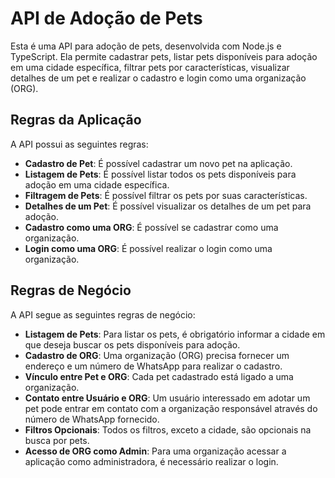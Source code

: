 # API de Adoção de Pets

Esta é uma API para adoção de pets, desenvolvida com Node.js e TypeScript. Ela permite cadastrar pets, listar pets disponíveis para adoção em uma cidade específica, filtrar pets por características, visualizar detalhes de um pet e realizar o cadastro e login como uma organização (ORG).

## Regras da Aplicação

A API possui as seguintes regras:

- **Cadastro de Pet**: É possível cadastrar um novo pet na aplicação.
- **Listagem de Pets**: É possível listar todos os pets disponíveis para adoção em uma cidade específica.
- **Filtragem de Pets**: É possível filtrar os pets por suas características.
- **Detalhes de um Pet**: É possível visualizar os detalhes de um pet para adoção.
- **Cadastro como uma ORG**: É possível se cadastrar como uma organização.
- **Login como uma ORG**: É possível realizar o login como uma organização.

## Regras de Negócio

A API segue as seguintes regras de negócio:

- **Listagem de Pets**: Para listar os pets, é obrigatório informar a cidade em que deseja buscar os pets disponíveis para adoção.
- **Cadastro de ORG**: Uma organização (ORG) precisa fornecer um endereço e um número de WhatsApp para realizar o cadastro.
- **Vínculo entre Pet e ORG**: Cada pet cadastrado está ligado a uma organização.
- **Contato entre Usuário e ORG**: Um usuário interessado em adotar um pet pode entrar em contato com a organização responsável através do número de WhatsApp fornecido.
- **Filtros Opcionais**: Todos os filtros, exceto a cidade, são opcionais na busca por pets.
- **Acesso de ORG como Admin**: Para uma organização acessar a aplicação como administradora, é necessário realizar o login.
